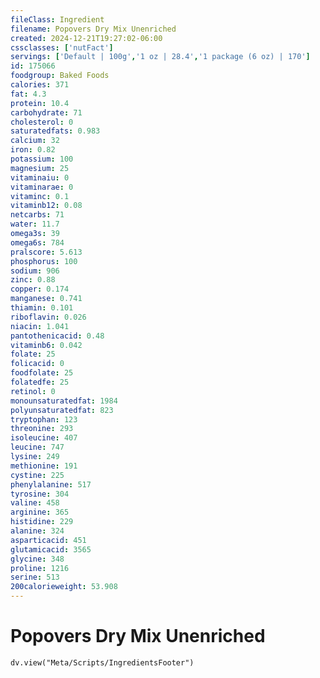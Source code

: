 ```yaml
---
fileClass: Ingredient
filename: Popovers Dry Mix Unenriched
created: 2024-12-21T19:27:02-06:00
cssclasses: ['nutFact']
servings: ['Default | 100g','1 oz | 28.4','1 package (6 oz) | 170']
id: 175066
foodgroup: Baked Foods
calories: 371
fat: 4.3
protein: 10.4
carbohydrate: 71
cholesterol: 0
saturatedfats: 0.983
calcium: 32
iron: 0.82
potassium: 100
magnesium: 25
vitaminaiu: 0
vitaminarae: 0
vitaminc: 0.1
vitaminb12: 0.08
netcarbs: 71
water: 11.7
omega3s: 39
omega6s: 784
pralscore: 5.613
phosphorus: 100
sodium: 906
zinc: 0.88
copper: 0.174
manganese: 0.741
thiamin: 0.101
riboflavin: 0.026
niacin: 1.041
pantothenicacid: 0.48
vitaminb6: 0.042
folate: 25
folicacid: 0
foodfolate: 25
folatedfe: 25
retinol: 0
monounsaturatedfat: 1984
polyunsaturatedfat: 823
tryptophan: 123
threonine: 293
isoleucine: 407
leucine: 747
lysine: 249
methionine: 191
cystine: 225
phenylalanine: 517
tyrosine: 304
valine: 458
arginine: 365
histidine: 229
alanine: 324
asparticacid: 451
glutamicacid: 3565
glycine: 348
proline: 1216
serine: 513
200calorieweight: 53.908
---
```


# Popovers Dry Mix Unenriched

```dataviewjs
dv.view("Meta/Scripts/IngredientsFooter")
```